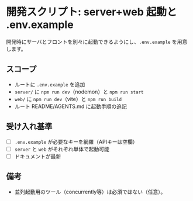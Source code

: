 # 開発スクリプト: server+web 起動と .env.example

開発時にサーバとフロントを別々に起動できるようにし、`.env.example` を用意します。

## スコープ
- ルートに `.env.example` を追加
- `server/` に `npm run dev`（nodemon）と `npm run start`
- `web/` に `npm run dev`（vite）と `npm run build`
- ルート README/AGENTS.md に起動手順の追記

## 受け入れ基準
- [ ] `.env.example` が必要なキーを網羅（APIキーは空欄）
- [ ] `server` と `web` がそれぞれ単体で起動可能
- [ ] ドキュメントが最新

## 備考
- 並列起動用のツール（concurrently等）は必須ではない（任意）。

